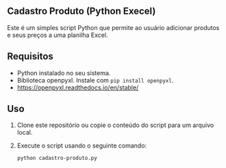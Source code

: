 ## Cadastro Produto (Python Execel)

Este é um simples script Python que permite ao usuário adicionar produtos e seus preços a uma planilha Excel.
 
## Requisitos

- Python instalado no seu sistema.
- Biblioteca openpyxl. Instale com `pip install openpyxl`.
- https://openpyxl.readthedocs.io/en/stable/

## Uso

1. Clone este repositório ou copie o conteúdo do script para um arquivo local.
2. Execute o script usando o seguinte comando:

   ```bash
   python cadastro-produto.py
